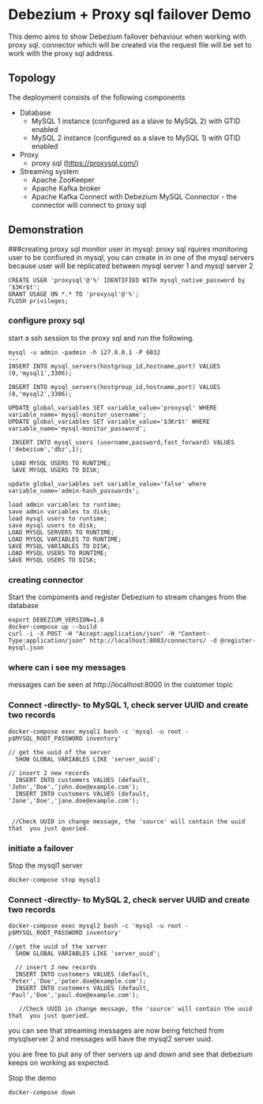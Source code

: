 # Debezium + Proxy sql failover Demo

This demo aims to show Debezium failover behaviour when working with proxy sql.
connector which will be created via the request file will be set to work with the proxy sql address.

## Topology

The deployment consists of the following components

* Database
  * MySQL 1 instance (configured as a slave to MySQL 2) with GTID enabled
  * MySQL 2 instance (configured as a slave to MySQL 1) with GTID enabled
* Proxy
	* proxy sql (https://proxysql.com/)
* Streaming system
  * Apache ZooKeeper
  * Apache Kafka broker
  * Apache Kafka Connect with Debezium MySQL Connector - the connector will connect to proxy sql

## Demonstration

###creating proxy sql monitor user in mysql:
proxy sql rquires monitoring user to be confiured in mysql,  you can create in in one of the mysql servers because user will be replicated between mysql server 1 and mysql server 2
```
CREATE USER 'proxysql'@'%' IDENTIFIED WITH mysql_native_password by '$3Kr$t';
GRANT USAGE ON *.* TO 'proxysql'@'%';
FLUSH privileges;
```

### configure proxy sql
start a ssh session to the proxy sql and run the following.

```
mysql -u admin -padmin -h 127.0.0.1 -P 6032
---
INSERT INTO mysql_servers(hostgroup_id,hostname,port) VALUES (0,'mysql1',3306);

INSERT INTO mysql_servers(hostgroup_id,hostname,port) VALUES (0,'mysql2',3306);

UPDATE global_variables SET variable_value='proxysql' WHERE variable_name='mysql-monitor_username';
UPDATE global_variables SET variable_value='$3Kr$t' WHERE variable_name='mysql-monitor_password';

 INSERT INTO mysql_users (username,password,fast_forward) VALUES ('debezium','dbz',1);

 LOAD MYSQL USERS TO RUNTIME;
 SAVE MYSQL USERS TO DISK;

update global_variables set variable_value='false' where variable_name='admin-hash_passwords';

load admin variables to runtime; 
save admin variables to disk;
load mysql users to runtime;
save mysql users to disk;
LOAD MYSQL SERVERS TO RUNTIME;
LOAD MYSQL VARIABLES TO RUNTIME;
SAVE MYSQL VARIABLES TO DISK;   
LOAD MYSQL USERS TO RUNTIME;
SAVE MYSQL USERS TO DISK;

```

### creating connector
Start the components and register Debezium to stream changes from the database
```
export DEBEZIUM_VERSION=1.8
docker-compose up --build
curl -i -X POST -H "Accept:application/json" -H "Content-Type:application/json" http://localhost:8083/connectors/ -d @register-mysql.json
```

### where can i see my messages 
messages can be seen at http://localhost:8000 in the customer topic


### Connect -directly- to MySQL 1, check server UUID and create two records
```
docker-compose exec mysql1 bash -c 'mysql -u root -p$MYSQL_ROOT_PASSWORD inventory'

// get the uuid of the server
  SHOW GLOBAL VARIABLES LIKE 'server_uuid';
  
// insert 2 new records
  INSERT INTO customers VALUES (default, 'John','Doe','john.doe@example.com');
  INSERT INTO customers VALUES (default, 'Jane','Doe','jane.doe@example.com');
  
  
 //Check UUID in change message, the 'source' will contain the uuid that  you just queried.
```

### initiate a failover

Stop the mysql1 server
```
docker-compose stop mysql1
```
### Connect -directly- to MySQL 2, check server UUID and create two records



```
docker-compose exec mysql2 bash -c 'mysql -u root -p$MYSQL_ROOT_PASSWORD inventory'

//get the uuid of the server
  SHOW GLOBAL VARIABLES LIKE 'server_uuid';
  
  // insert 2 new records
  INSERT INTO customers VALUES (default, 'Peter','Doe','peter.doe@example.com');
  INSERT INTO customers VALUES (default, 'Paul','Doe','paul.doe@example.com');
  
   //Check UUID in change message, the 'source' will contain the uuid that  you just queried.
```

you can see that streaming messages are now being fetched from mysqlserver 2 and messages will have the mysql2 server uuid.

you are free to put any of ther servers up and down and see that debezium keeps on working as expected.

Stop the demo
```
docker-compose down
```
